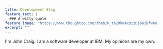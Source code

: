 ```yaml
---
title: Development Blog
feature_text: |
  ### A witty quote
feature_image: "https://www.thoughtco.com/thmb/R_tb2RkmAx9izDj6ujDfwAX1CSg=/2121x0/filters:no_upscale():max_bytes(150000):strip_icc()/layers---estratos-471646939-ae4efa4b677d44d4a9b26d52b43ea9aa.jpg"
excerpt: ""
---
```

I'm John Craig. I am a software developer at IBM. My opinions are my own.